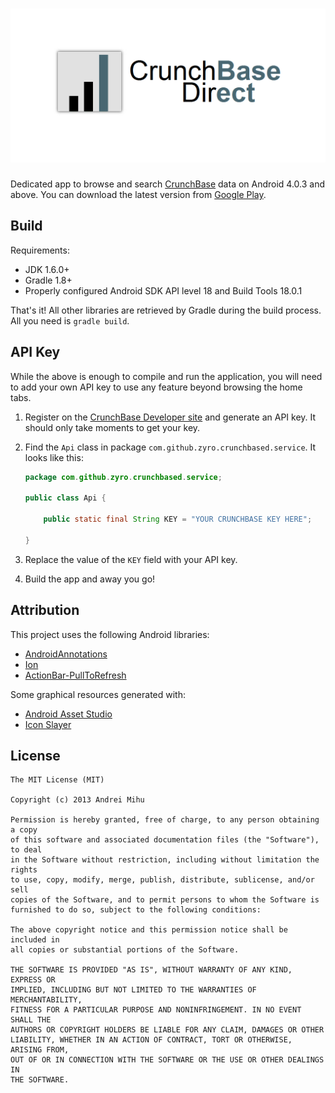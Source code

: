 # ![](images/crunchbase-direct-featured.png)

Dedicated app to browse and search [CrunchBase](http://www.crunchbase.com/) data on Android 4.0.3 and above. You can download the latest version from [Google Play](https://play.google.com/store/apps/details?id=com.github.zyro.crunchbased).

## Build

Requirements:
* JDK 1.6.0+
* Gradle 1.8+
* Properly configured Android SDK API level 18 and Build Tools 18.0.1

That's it! All other libraries are retrieved by Gradle during the build process. All you need is `gradle build`.

## API Key

While the above is enough to compile and run the application, you will need to add your own API key to use any feature beyond browsing the home tabs.

1. Register on the [CrunchBase Developer site](http://developer.crunchbase.com/) and generate an API key. It should only take moments to get your key.

2. Find the `Api` class in package `com.github.zyro.crunchbased.service`. It looks like this:

    ```java
    package com.github.zyro.crunchbased.service;

    public class Api {

        public static final String KEY = "YOUR CRUNCHBASE KEY HERE";

    }
    ```

3. Replace the value of the `KEY` field with your API key.

4. Build the app and away you go!

## Attribution

This project uses the following Android libraries:
* [AndroidAnnotations](https://github.com/excilys/androidannotations)
* [Ion](https://github.com/koush/ion)
* [ActionBar-PullToRefresh](https://github.com/chrisbanes/ActionBar-PullToRefresh)

Some graphical resources generated with:
* [Android Asset Studio](http://android-ui-utils.googlecode.com/hg/asset-studio/dist/index.html)
* [Icon Slayer](http://www.gieson.com/Library/projects/utilities/icon_slayer/)

## License

```
The MIT License (MIT)

Copyright (c) 2013 Andrei Mihu

Permission is hereby granted, free of charge, to any person obtaining a copy
of this software and associated documentation files (the "Software"), to deal
in the Software without restriction, including without limitation the rights
to use, copy, modify, merge, publish, distribute, sublicense, and/or sell
copies of the Software, and to permit persons to whom the Software is
furnished to do so, subject to the following conditions:

The above copyright notice and this permission notice shall be included in
all copies or substantial portions of the Software.

THE SOFTWARE IS PROVIDED "AS IS", WITHOUT WARRANTY OF ANY KIND, EXPRESS OR
IMPLIED, INCLUDING BUT NOT LIMITED TO THE WARRANTIES OF MERCHANTABILITY,
FITNESS FOR A PARTICULAR PURPOSE AND NONINFRINGEMENT. IN NO EVENT SHALL THE
AUTHORS OR COPYRIGHT HOLDERS BE LIABLE FOR ANY CLAIM, DAMAGES OR OTHER
LIABILITY, WHETHER IN AN ACTION OF CONTRACT, TORT OR OTHERWISE, ARISING FROM,
OUT OF OR IN CONNECTION WITH THE SOFTWARE OR THE USE OR OTHER DEALINGS IN
THE SOFTWARE.
```
